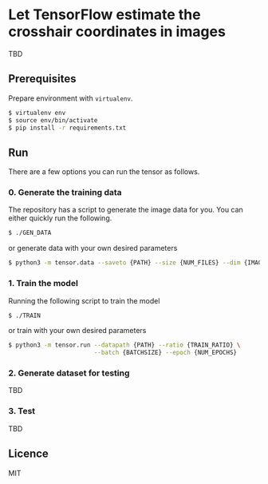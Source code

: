 # Let TensorFlow estimate the crosshair coordinates in images

TBD

## Prerequisites

Prepare environment with `virtualenv`.

```bash
$ virtualenv env
$ source env/bin/activate
$ pip install -r requirements.txt
```

## Run

There are a few options you can run the tensor as follows.

### 0. Generate the training data

The repository has a script to generate the image data for you. 
You can either quickly run the following.

```bash
$ ./GEN_DATA
```

or generate data with your own desired parameters

```bash
$ python3 -m tensor.data --saveto {PATH} --size {NUM_FILES} --dim {IMAGE_WIDTH}
```

### 1. Train the model

Running the following script to train the model

```bash
$ ./TRAIN
```

or train with your own desired parameters

```bash
$ python3 -m tensor.run --datapath {PATH} --ratio {TRAIN_RATIO} \
                        --batch {BATCHSIZE} --epoch {NUM_EPOCHS}
```

### 2. Generate dataset for testing

TBD

### 3. Test

TBD

## Licence

MIT